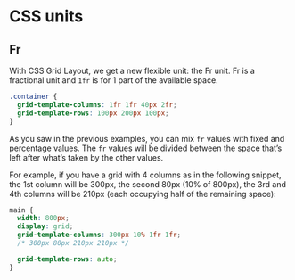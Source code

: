 # CSS units

## Fr

With CSS Grid Layout, we get a new flexible unit: the Fr unit. Fr is a fractional unit and `1fr` is for 1 part of the available space.

```css
.container {
  grid-template-columns: 1fr 1fr 40px 2fr;
  grid-template-rows: 100px 200px 100px;
}
```

As you saw in the previous examples, you can mix `fr` values with fixed and percentage values. The `fr` values will be divided between the space that’s left after what’s taken by the other values.

For example, if you have a grid with 4 columns as in the following snippet, the 1st column will be 300px, the second 80px (10% of 800px), the 3rd and 4th columns will be 210px (each occupying half of the remaining space):

```css
main {
  width: 800px;
  display: grid;
  grid-template-columns: 300px 10% 1fr 1fr;
  /* 300px 80px 210px 210px */

  grid-template-rows: auto;
}
```

